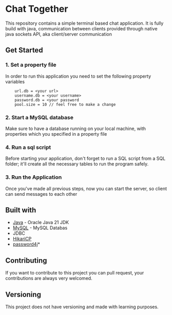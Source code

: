 # Chat Together

This repository contains a simple terminal based chat application. It is fully build with
java, communication between clients provided through native java sockets API, aka client/server communication


## Get Started
 ### 1. Set a property file
In order to run this application you need to set the following property variables
~~~
    url.db = <your url>
    username.db = <your username>
    password.db = <your password
    pool.size = 10 // feel free to make a change
~~~

### 2. Start a MySQL database
Make sure to have a database running on your local machine, with properties 
which you specified in a property file
### 4. Run a sql script
Before starting your application, don't forget to run a SQL script from a SQL folder; it'll create all the necessary tables to run the program safely.
### 3. Run the Application
Once you've made all previous steps, now you can start the server, so client can send messages to each other


## Built with
* [Java](https://www.oracle.com/technetwork/java/javase/overview/index.html) - Oracle Java 21 JDK
* [MySQL](https://www.mysql.com/) - MySQL Databas
* JDBC
* [HikariCP](https://github.com/brettwooldridge/HikariCP)
* [password4j](https://password4j.com/)* 

## Contributing
If you want to contribute to this project you can pull request, your contributions are always very welcomed.

## Versioning
This project does not have versioning and made with learning purposes.

